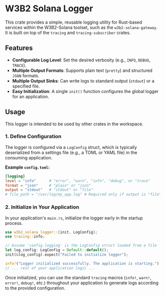 # W3B2 Solana Logger

This crate provides a simple, reusable logging utility for Rust-based services within the W3B2-Solana toolset, such as the `w3b2-solana-gateway`. It is built on top of the `tracing` and `tracing-subscriber` crates.

## Features

- **Configurable Log Level**: Set the desired verbosity (e.g., `INFO`, `DEBUG`, `TRACE`).
- **Multiple Output Formats**: Supports plain text (`pretty`) and structured `JSON` formats.
- **Multiple Output Sinks**: Can write logs to standard output (`stdout`) or a specified file.
- **Easy Initialization**: A single `init()` function configures the global logger for an application.

## Usage

This logger is intended to be used by other crates in the workspace.

### 1. Define Configuration

The logger is configured via a `LogConfig` struct, which is typically deserialized from a settings file (e.g., a TOML or YAML file) in the consuming application.

**Example `config.toml`:**
```toml
[logging]
level = "info"      # "error", "warn", "info", "debug", or "trace"
format = "json"     # "plain" or "json"
output = "stdout"   # "stdout" or "file"
# file_path = "/var/log/my_app.log" # Required only if output is "file"
```

### 2. Initialize in Your Application

In your application's `main.rs`, initialize the logger early in the startup process.

```rust
use w3b2_solana_logger::{init, LogConfig};
use tracing::info;

// Assume 'config.logging' is the LogConfig struct loaded from a file
let log_config: LogConfig = Default::default();
init(&log_config).expect("Failed to initialize logger");

info!("Logger initialized successfully. The application is starting.");
// ... rest of your application logic ...
```

Once initialized, you can use the standard `tracing` macros (`info!`, `warn!`, `error!`, `debug!`, etc.) throughout your application to generate logs according to the provided configuration.